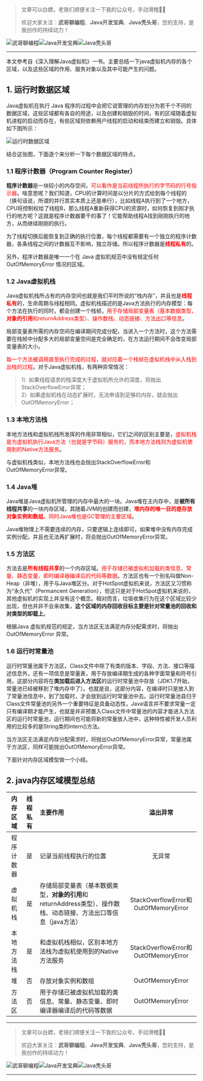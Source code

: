 > 文章可以白嫖，老铁们顺便关注一下我的公众号，手动滑稽🤣🤣 &nbsp;
>
> 欢迎大家关注：**武哥聊编程**、**Java开发宝典**、**Java秃头哥**，您的支持，是我创作的持续动力！&nbsp;&nbsp;

![武哥聊编程](https://img-blog.csdnimg.cn/202002150421550.jpg)![Java开发宝典](https://img-blog.csdnimg.cn/20200608005630228.png)![Java秃头哥](https://img-blog.csdnimg.cn/20201025170941235.png)

----

本文参考自《深入理解Java虚拟机》一书。主要总结一下java虚拟机内存的各个区域，以及这些区域的作用、服务对象以及其中可能产生的问题。

## 1. 运行时数据区域
Java虚拟机在执行 Java 程序的过程中会把它说管理的内存划分为若干个不同的数据区域，这些区域都有各自的用途，以及创建和销毁的时间，有的区域随着虚拟机进程的启动而存在，有些区域则依赖用户线程的启动和结束而建立和销毁。具体如下图所示：

![运行时数据区域](https://img-blog.csdnimg.cn/20201204234657959.png)

结合这张图，下面逐个来分析一下每个数据区域的特点。

### 1.1 程序计数器（Program Counter Register）

**程序计数器**是一块较小的内存空间，<font color=red>可以看作是当前线程所执行的字节码的行号指示器</font>。啥意思呢？我们知道，CPU的计算时间是以分片的方式给到每个线程的（换句话说，所谓的并行其实本质上还是串行），比如线程A执行到了一个地方，CPU将控制权给了线程B，那么线程A重新获得CPU的资源时，如何恢复到刚才执行的地方呢？这就是程序计数器要干的事了！它能帮助线程A找到刚刚执行的地方，从而继续刚刚的执行。

为了线程切换后能恢复到正确的执行位置，每个线程都需要有一个独立的程序计数器，各条线程之间的计数器互不影响，独立存储。所以程序计数器是<font color=red>**线程私有**</font>的。

另外，程序计数器是唯一一个在 Java 虚拟机规范中没有规定任何 OutOfMemoryError 情况的区域。

### 1.2 Java虚拟机栈

Java虚拟机栈所占有的内存空间也就是我们平时所说的“栈内存”，并且也是<font color=red>**线程私有**</font>的，生命周期与线程相同。虚拟机栈描述的是Java方法执行的内存模型：每个方法在执行的同时，都会创建一个栈帧，<font color=red>用于存储局部变量表（基本数据类型，**对象的引用**和returnAddress类型）、操作数栈、动态链接、方法出口等信息</font>。

局部变量表所需的内存空间在编译期间完成分配，当进入一个方法时，这个方法需要在栈帧中分配多大的局部变量空间是完全确定的，在方法运行期间不会改变局部变量表的大小。

<font color=red>每一个方法被调用直至执行完成的过程，就对应着一个栈帧在虚拟机栈中从入栈到出栈的过程</font>。对于Java虚拟机栈，有两种异常情况：

>1）如果线程请求的栈深度大于虚拟机所允许的深度，将抛出StackOverflowError异常；<br>
>2）如果虚拟机栈在动态扩展时，无法申请到足够的内存，就会抛出OutOfMemoryError； 

### 1.3 本地方法栈

本地方法栈和虚拟机栈所发挥的作用非常相似，它们之间的区别主要是，<font color=red>虚拟机栈是为虚拟机执行Java方法（也就是字节码）服务的，而本地方法栈则为虚拟机使用到的Native方法服务</font>。

与虚拟机栈类似，本地方法栈也会抛出StackOverflowError和OutOfMemoryError异常。

### 1.4 Java堆

Java堆是Java虚拟机所管理的内存中最大的一块。Java堆在主内存中，是**被所有线程共享**的一块内存区域，其随着JVM的创建而创建，<font color=red>**堆内存的唯一目的是存放对象实例和数组**。同时Java堆也是GC管理的主要区域</font>。

Java堆物理上不需要连续的内存，只要逻辑上连续即可。如果堆中没有内存完成实例分配，并且也无法再扩展时，将会抛出OutOfMemoryError异常。

### 1.5 方法区

方法去是<font color=red>**所有线程共享**</font>的一个内存区域。<font color=red>用于存储已被虚拟机加载的类信息、常量、静态变量、即时编译器编译后的代码等数据</font>。方法区也有一个别名叫做Non-Heap（非堆），用于与Java堆区分。对于HotSpot虚拟机来说，方法区又习惯称为“永久代”（Permancent Generation），但这只是对于HotSpot虚拟机来说的，其他虚拟机的实现上并没有这个概念。相对而言，垃圾收集行为在这个区域比较少出现，但也并非不会来收集，**这个区域的内存回收目标主要是针对常量池的回收和对类型的卸载上**。

根据Java 虚拟机规范的规定，当方法区无法满足内存分配需求时，将抛出OutOfMemoryError 异常。

### 1.6 运行时常量池

运行时常量池属于方法区。Class文件中除了有类的版本、字段、方法、接口等描述信息外，还有一项信息是常量表，用于存放编译期生成的各种字面常量和符号引用，这部分内容将在**类加载后进入方法区**的运行时常量池中存放（JDK1.7开始，常量池已经被移到了堆内存中了）。也就是说，这部分内容，在编译时只是放入到了常量池信息中，到了加载时，才会放到运行时常量池中去。运行时常量池县归于Class文件常量池的另外一个重要特征是具备动态性，Java语言并不要求常量一定只有编译期才能产生，也就是并非预置入Class文件中常量池的内容才能进入方法区的运行时常量池，运行期间也可能将新的常量放入池中，这种特性被开发人员利用的比较多的是String类的intern()方法。

当方法区无法满足内存分配需求时，将抛出OutOfMemoryError异常，常量池属于方法区，同样可能抛出OutOfMemoryError异常。

下面针对内存区域模型做一个小结。

## 2. java内存区域模型总结
|内存区域|线程私有|主要作用|溢出异常|
|:--:|:--:|:--|:--:|
|程序计数器|是|记录当前线程执行的位置|无异常|
|虚拟机栈|是|存储局部变量表（基本数据类型，**对象的引用**和returnAddress类型）、操作数栈、动态链接、方法出口等信息（java方法）|StackOverflowError和OutOfMemoryError|
|本地方法栈|是|和虚拟机栈相似，区别本地方法栈为虚拟机使用到的Native方法服务|StackOverflowError和OutOfMemoryError|
|堆|否|存放对象实例和数组|OutOfMemoryError|
|方法区|否|用于存储已被虚拟机加载的类信息、常量、静态变量、即时编译器编译后的代码等数据|OutOfMemoryError |

----

> 文章可以白嫖，老铁们顺便关注一下我的公众号，手动滑稽🤣🤣 &nbsp;
>
> 欢迎大家关注：**武哥聊编程**、**Java开发宝典**、**Java秃头哥**，您的支持，是我创作的持续动力！&nbsp;&nbsp;

![武哥聊编程](https://img-blog.csdnimg.cn/202002150421550.jpg)![Java开发宝典](https://img-blog.csdnimg.cn/20200608005630228.png)![Java秃头哥](https://img-blog.csdnimg.cn/20201025170941235.png)

----